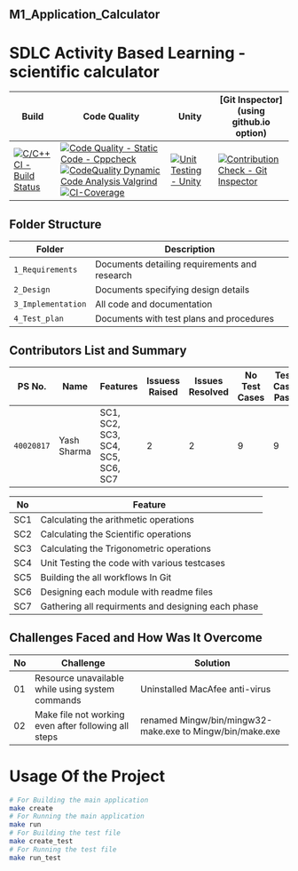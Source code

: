 ## M1_Application_Calculator
# SDLC Activity Based Learning - scientific calculator
Build | Code Quality | Unity | [Git Inspector](using github.io option)
------|----------|-------|--------------
[![C/C++ CI - Build Status](https://github.com/yash2220/M1_Application_Calculator/actions/workflows/c-cpp.yml/badge.svg)](https://github.com/yash2220/M1_Application_Calculator/actions/workflows/c-cpp.yml) | [![Code Quality - Static Code - Cppcheck](https://github.com/yash2220/M1_Application_Calculator/actions/workflows/cppcheck.yml/badge.svg)](https://github.com/yash2220/M1_Application_Calculator/actions/workflows/cppcheck.yml)[![CodeQuality Dynamic Code Analysis Valgrind](https://github.com/yash2220/M1_Application_Calculator/actions/workflows/code_quality_dyanamic.yml/badge.svg)](https://github.com/yash2220/M1_Application_Calculator/actions/workflows/code_quality_dyanamic.yml) [![CI-Coverage](https://github.com/yash2220/M1_Application_Calculator/actions/workflows/gcov.yml/badge.svg)](https://github.com/yash2220/M1_Application_Calculator/actions/workflows/gcov.yml)| [![Unit Testing - Unity](https://github.com/yash2220/M1_Application_Calculator/actions/workflows/unity.yml/badge.svg)](https://github.com/yash2220/M1_Application_Calculator/actions/workflows/unity.yml)|[![Contribution Check - Git Inspector](https://github.com/yash2220/M1_Application_Calculator/actions/workflows/gitinspector.yml/badge.svg)](https://github.com/yash2220/M1_Application_Calculator/actions/workflows/gitinspector.yml)
## Folder Structure
Folder             | Description
-------------------| -----------------------------------------
`1_Requirements`   | Documents detailing requirements and research
`2_Design`         | Documents specifying design details
`3_Implementation` | All code and documentation
`4_Test_plan`      | Documents with test plans and procedures
## Contributors List and Summary
PS No. |  Name   |    Features    | Issuess Raised |Issues Resolved|No Test Cases|Test Case Pass
---------|-------------|----------------|----------------|---------------|-------------|--------------
`40020817` | Yash Sharma  | SC1, SC2, SC3, SC4, SC5, SC6, SC7| 2   | 2   | 9  | 9     

| No |Feature  |
|--|--|
| SC1 |Calculating the arithmetic operations  |
| SC2 |Calculating the Scientific operations |
| SC3 |Calculating the Trigonometric operations |
| SC4 |Unit Testing the code with various testcases |
| SC5 |Building the all workflows In Git |
| SC6 |Designing each module with readme files |
| SC7 |Gathering all requirments and designing each phase |
## Challenges Faced and How Was It Overcome
| No |Challenge  | Solution
|--|--|--|
| 01 |Resource unavailable while using system commands  | Uninstalled MacAfee anti-virus  |
| 02 | Make file not working even after following all steps  |renamed Mingw/bin/mingw32-make.exe to Mingw/bin/make.exe  |
# Usage Of the Project
```sh
# For Building the main application
make create
# For Running the main application
make run
# For Building the test file
make create_test
# For Running the test file
make run_test
```